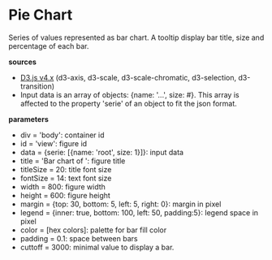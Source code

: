 # Pie Chart
Series of values represented as bar chart. A tooltip display bar title, size and percentage of each bar.

**sources**
* [D3.js v4.x](https://github.com/d3/d3/blob/master/API.md) (d3-axis, d3-scale, d3-scale-chromatic, d3-selection, d3-transition)
* Input data is an array of objects: {name: '...', size: #}. This array is affected to the property 'serie' of an object to fit the json format.

**parameters**
* div = 'body': container id
* id = 'view': figure id
* data = {serie: [{name: 'root', size: 1}]}: input data
* title = 'Bar chart of ': figure title
* titleSize = 20: title font size
* fontSize = 14: text font size
* width = 800: figure width
* height = 600: figure height
* margin = {top: 30, bottom: 5, left: 5, right: 0}: margin in pixel
* legend = {inner: true, bottom: 100, left: 50, padding:5}: legend space in pixel
* color = [hex colors]: palette for bar fill color
* padding = 0.1: space between bars
* cuttoff = 3000: minimal value to display a bar.

